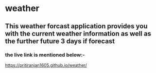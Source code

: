 # weather
<h2>This weather forcast application provides you with the current weather information as well as the further future 3 days if forecast</h2>
<h3>the live link is mentioned below:-</h3>
<a href="https://pritiranjan1605.github.io/weather/">https://pritiranjan1605.github.io/weather/</a>
